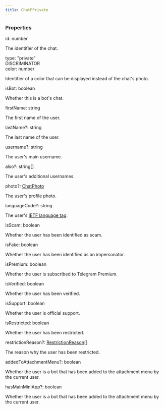 ```yaml
---
title: ChatPPrivate
---
```


### Properties

<div class="flex flex-col gap-3"><div><div class="flex gap-2"><div class="font-mono p" id="p_id" data-anchor><span class="font-bold">id</span><span class="opacity-50">:</span> <span>number</span></div></div><div class="pl-3"><div class="no-margin">

The identifier of the chat.

</div></div></div><div><div class="flex gap-2"><div class="font-mono p" id="p_type" data-anchor><span class="font-bold">type</span><span class="opacity-50">:</span> <span>&quot;private&quot;</span></div><div class="flex items-center"><div class="bg-dbt px-1.5 rounded-md select-none text-fgt text-[10px]">DISCRIMINATOR</div></div></div></div><div><div class="flex gap-2"><div class="font-mono p" id="p_color" data-anchor><span class="font-bold">color</span><span class="opacity-50">:</span> <span>number</span></div></div><div class="pl-3"><div class="no-margin">

Identifier of a color that can be displayed instead of the chat's photo.

</div></div></div><div><div class="flex gap-2"><div class="font-mono p" id="p_isBot" data-anchor><span class="font-bold">isBot</span><span class="opacity-50">:</span> <span>boolean</span></div></div><div class="pl-3"><div class="no-margin">

Whether this is a bot's chat.

</div></div></div><div><div class="flex gap-2"><div class="font-mono p" id="p_firstName" data-anchor><span class="font-bold">firstName</span><span class="opacity-50">:</span> <span>string</span></div></div><div class="pl-3"><div class="no-margin">

The first name of the user.

</div></div></div><div><div class="flex gap-2"><div class="font-mono p" id="p_lastName" data-anchor><span class="font-bold">lastName</span><span class="opacity-50"><span title="Optional" class="cursor-help">?</span>:</span> <span>string</span></div></div><div class="pl-3"><div class="no-margin">

The last name of the user.

</div></div></div><div><div class="flex gap-2"><div class="font-mono p" id="p_username" data-anchor><span class="font-bold">username</span><span class="opacity-50"><span title="Optional" class="cursor-help">?</span>:</span> <span>string</span></div></div><div class="pl-3"><div class="no-margin">

The user's main username.

</div></div></div><div><div class="flex gap-2"><div class="font-mono p" id="p_also" data-anchor><span class="font-bold">also</span><span class="opacity-50"><span title="Optional" class="cursor-help">?</span>:</span> <span>string</span><span class="opacity-50">[]</span></div></div><div class="pl-3"><div class="no-margin">

The user's additional usernames.

</div></div></div><div><div class="flex gap-2"><div class="font-mono p" id="p_photo" data-anchor><span class="font-bold">photo</span><span class="opacity-50"><span title="Optional" class="cursor-help">?</span>:</span> <a href="/types/chatphoto"  >ChatPhoto</a></div></div><div class="pl-3"><div class="no-margin">

The user's profile photo.

</div></div></div><div><div class="flex gap-2"><div class="font-mono p" id="p_languageCode" data-anchor><span class="font-bold">languageCode</span><span class="opacity-50"><span title="Optional" class="cursor-help">?</span>:</span> <span>string</span></div></div><div class="pl-3"><div class="no-margin">

The user's [IETF language tag](https://en.wikipedia.org/wiki/IETF_language_tag).

</div></div></div><div><div class="flex gap-2"><div class="font-mono p" id="p_isScam" data-anchor><span class="font-bold">isScam</span><span class="opacity-50">:</span> <span>boolean</span></div></div><div class="pl-3"><div class="no-margin">

Whether the user has been identified as scam.

</div></div></div><div><div class="flex gap-2"><div class="font-mono p" id="p_isFake" data-anchor><span class="font-bold">isFake</span><span class="opacity-50">:</span> <span>boolean</span></div></div><div class="pl-3"><div class="no-margin">

Whether the user has been identified as an impersonator.

</div></div></div><div><div class="flex gap-2"><div class="font-mono p" id="p_isPremium" data-anchor><span class="font-bold">isPremium</span><span class="opacity-50">:</span> <span>boolean</span></div></div><div class="pl-3"><div class="no-margin">

Whether the user is subscribed to Telegram Premium.

</div></div></div><div><div class="flex gap-2"><div class="font-mono p" id="p_isVerified" data-anchor><span class="font-bold">isVerified</span><span class="opacity-50">:</span> <span>boolean</span></div></div><div class="pl-3"><div class="no-margin">

Whether the user has been verified.

</div></div></div><div><div class="flex gap-2"><div class="font-mono p" id="p_isSupport" data-anchor><span class="font-bold">isSupport</span><span class="opacity-50">:</span> <span>boolean</span></div></div><div class="pl-3"><div class="no-margin">

Whether the user is official support.

</div></div></div><div><div class="flex gap-2"><div class="font-mono p" id="p_isRestricted" data-anchor><span class="font-bold">isRestricted</span><span class="opacity-50">:</span> <span>boolean</span></div></div><div class="pl-3"><div class="no-margin">

Whether the user has been restricted.

</div></div></div><div><div class="flex gap-2"><div class="font-mono p" id="p_restrictionReason" data-anchor><span class="font-bold">restrictionReason</span><span class="opacity-50"><span title="Optional" class="cursor-help">?</span>:</span> <a href="/types/restrictionreason"  >RestrictionReason</a><span class="opacity-50">[]</span></div></div><div class="pl-3"><div class="no-margin">

The reason why the user has been restricted.

</div></div></div><div><div class="flex gap-2"><div class="font-mono p" id="p_addedToAttachmentMenu" data-anchor><span class="font-bold">addedToAttachmentMenu</span><span class="opacity-50"><span title="Optional" class="cursor-help">?</span>:</span> <span>boolean</span></div></div><div class="pl-3"><div class="no-margin">

Whether the user is a bot that has been added to the attachment menu by the current user.

</div></div></div><div><div class="flex gap-2"><div class="font-mono p" id="p_hasMainMiniApp" data-anchor><span class="font-bold">hasMainMiniApp</span><span class="opacity-50"><span title="Optional" class="cursor-help">?</span>:</span> <span>boolean</span></div></div><div class="pl-3"><div class="no-margin">

Whether the user is a bot that has been added to the attachment menu by the current user.

</div></div></div></div>

